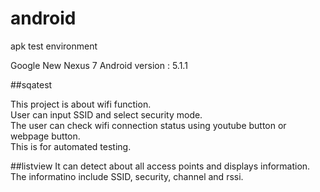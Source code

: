# android

apk test environment

Google New Nexus 7
Android version : 5.1.1


##sqatest

This project is about wifi function.<br>
User can input SSID and select security mode.<br>
The user can check wifi connection status using youtube button or webpage button.<br>
This is for automated testing.<br>


##listview
It can detect about all access points and displays information.<br>
The informatino include SSID, security, channel and rssi.
